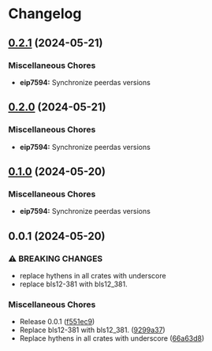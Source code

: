 # Changelog

## [0.2.1](https://github.com/crate-crypto/peerdas-kzg/compare/eip7594-v0.2.0...eip7594-v0.2.1) (2024-05-21)


### Miscellaneous Chores

* **eip7594:** Synchronize peerdas versions

## [0.2.0](https://github.com/crate-crypto/peerdas-kzg/compare/eip7594-v0.1.0...eip7594-v0.2.0) (2024-05-21)


### Miscellaneous Chores

* **eip7594:** Synchronize peerdas versions

## [0.1.0](https://github.com/crate-crypto/peerdas-kzg/compare/eip7594-v0.0.1...eip7594-v0.1.0) (2024-05-20)


### Miscellaneous Chores

* **eip7594:** Synchronize peerdas versions

## 0.0.1 (2024-05-20)


### ⚠ BREAKING CHANGES

* replace hythens in all crates with underscore
* replace bls12-381 with bls12_381.

### Miscellaneous Chores

* Release 0.0.1 ([f551ec9](https://github.com/crate-crypto/peerdas-kzg/commit/f551ec9f7c045dfa06024ee223067d3cc05ec169))
* Replace bls12-381 with bls12_381. ([9299a37](https://github.com/crate-crypto/peerdas-kzg/commit/9299a37493317e0aabbe027de2771f11607ff418))
* Replace hythens in all crates with underscore ([66a63d8](https://github.com/crate-crypto/peerdas-kzg/commit/66a63d839ac475f79ae19c4cd340f9987f431b30))
